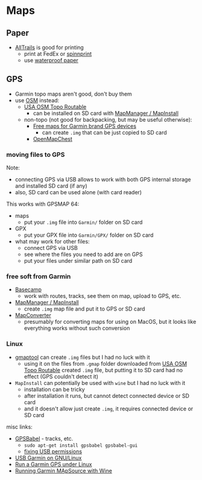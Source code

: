 # Maps

## Paper

- [AllTrails](https://www.alltrails.com/) is good for printing
  - print at FedEx or [spinnprint](https://www.spinnprint.com/)
  - use [waterproof paper](https://www.rei.com/product/896272/)

## GPS

- Garmin topo maps aren't good, don't buy them
- use [OSM](https://wiki.openstreetmap.org/wiki/OSM_Map_On_Garmin) instead:
  - [USA OSM Topo Routable](http://www.gmaptool.eu/en/content/usa-osm-topo-routable)
    - can be installed on SD card with [MapManager / MapInstall](https://www8.garmin.com/support/agree.jsp?id=3825)
  - non-topo (not good for backpacking, but may be useful otherwise):
    - [Free maps for Garmin brand GPS devices](http://garmin.openstreetmap.nl)
      - can create `.img` that can be just copied to SD card
    - [OpenMapChest](https://www.openmapchest.org)

### moving files to GPS

Note:

- connecting GPS via USB allows to work with both GPS internal storage and installed SD card (if any)
- also, SD card can be used alone (with card reader)

This works with GPSMAP 64:

- maps
  - put your `.img` file into `Garmin/` folder on SD card
- GPX
  - put your GPX file into `Garmin/GPX/` folder on SD card
- what may work for other files:
  - connect GPS via USB
  - see where the files you need to add are on GPS
  - put your files under similar path on SD card

### free soft from Garmin

- [Basecamp](https://www.garmin.com/en-US/shop/downloads/basecamp)
  - work with routes, tracks, see them on map, upload to GPS, etc.
- [MapManager / MapInstall](https://www8.garmin.com/support/agree.jsp?id=3825)
  - create `.img` map file and put it to GPS or SD card
- [MapConverter](https://static.garmincdn.com/pumac/MapSource_MigratingGarminMapProductsfromWindowstoMacComputers.pdf)
  - presumably for converting maps for using on MacOS, but it looks like everything works without such conversion

### Linux

- [gmaptool](http://www.gmaptool.eu/en/content/gmaptool) can create `.img` files but I had no luck with it
  - using it on the files from `.gmap` folder downloaded from [USA OSM Topo Routable](http://www.gmaptool.eu/en/content/usa-osm-topo-routable) created `.img` file, but putting it to SD card had no effect (GPS couldn't detect it)
- `MapInstall` can potentially be used with `wine` but I had no luck with it
  - installation can be tricky
  - after installation it runs, but cannot detect connected device or SD card
  - and it doesn't allow just create `.img`, it requires connected device or SD card

misc links:

- [GPSBabel](https://www.gpsbabel.org) - tracks, etc.
  - `sudo apt-get install gpsbabel gpsbabel-gui`
  - [fixing USB permissions](https://www.gpsbabel.org/os/Linux_Hotplug.html#ubuntu)
- [USB Garmin on GNU/Linux](https://wiki.openstreetmap.org/wiki/USB_Garmin_on_GNU/Linux)
- [Run a Garmin GPS under Linux](http://www.gpspassion.com/forumsen/topic.asp?TOPIC_ID=121878)
- [Running Garmin MApSource with Wine](https://ubuntuforums.org/showthread.php?t=1483930)
